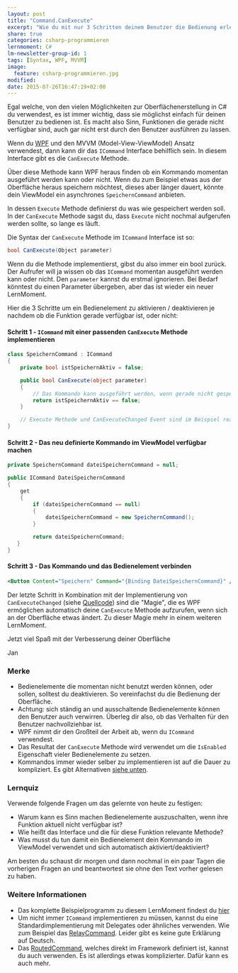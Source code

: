 ```yaml
---
layout: post
title: "Command.CanExecute"
excerpt: "Wie du mit nur 3 Schritten deinem Benutzer die Bedienung erleichterst"
share: true
categories: csharp-programmieren
lernmoment: C#
lm-newsletter-group-id: 1
tags: [Syntax, WPF, MVVM]
image:
  feature: csharp-programmieren.jpg
modified:
date: 2015-07-26T16:47:19+02:00
---
```


Egal welche, von den vielen Möglichkeiten zur Oberflächenerstellung in C# du verwendest, es ist immer wichtig, dass sie möglichst einfach für deinen Benutzer zu bedienen ist. Es macht also Sinn, Funktionen die gerade nicht verfügbar sind, auch gar nicht erst durch den Benutzer ausführen zu lassen.

Wenn du [WPF](https://msdn.microsoft.com/de-de/library/aa970268(v=vs.110).aspx) und den MVVM (Model-View-ViewModel) Ansatz verwendest, dann kann dir das `ICommand` Interface behilflich sein. In diesem Interface gibt es die `CanExecute` Methode.

Über diese Methode kann WPF heraus finden ob ein Kommando momentan ausgeführt werden kann oder nicht. Wenn du zum Beispiel etwas aus der Oberfläche heraus speichern möchtest, dieses aber länger dauert, könnte dein ViewModel ein asynchrones `SpeichernCommand` anbieten.

In dessen `Execute` Methode definierst du was wie gespeichert werden soll. In der `CanExecute` Methode sagst du, dass `Execute` nicht nochmal aufgerufen werden sollte, so lange es läuft.

Die Syntax der `CanExecute` Methode im `ICommand` Interface ist so:

```cs
bool CanExecute(Object parameter)
```

Wenn du die Methode implementierst, gibst du also immer ein bool zurück. Der Aufrufer will ja wissen ob das `ICommand` momentan ausgeführt werden kann oder nicht. Den `parameter` kannst du erstmal ignorieren. Bei Bedarf könntest du einen Parameter übergeben, aber das ist wieder ein neuer LernMoment.

Hier die 3 Schritte um ein Bedienelement zu aktivieren / deaktivieren je nachdem ob die Funktion gerade verfügbar ist, oder nicht:

#### Schritt 1 - `ICommand` mit einer passenden `CanExecute` Methode implementieren

```cs
class SpeichernCommand : ICommand
{
    private bool istSpeichernAktiv = false;

    public bool CanExecute(object parameter)
    {
        // Das Kommando kann ausgeführt werden, wenn gerade nicht gespeichert wird.
        return istSpeichernAktiv == false;
    }

    // Execute Methode und CanExecuteChanged Event sind im Beispiel realisiert
}
```

#### Schritt 2 - Das neu definierte Kommando im ViewModel verfügbar machen

```cs
private SpeichernCommand dateiSpeichernCommand = null;

public ICommand DateiSpeichernCommand
{
    get
    {
        if (dateiSpeichernCommand == null)
        {
            dateiSpeichernCommand = new SpeichernCommand();
        }

        return dateiSpeichernCommand;
   }
}
```

#### Schritt 3 - Das Kommando und das Bedienelement verbinden

```xml
<Button Content="Speichern" Command="{Binding DateiSpeichernCommand}" />
```

Der letzte Schritt in Kombination mit der Implementierung von `CanExecuteChanged` (siehe [Quellcode](#weitere-informationen)) sind die "Magie", die es WPF ermöglichen automatisch deine `CanExecute` Methode aufzurufen, wenn sich an der Oberfläche etwas ändert. Zu dieser Magie mehr in einem weiteren LernMoment.

Jetzt viel Spaß mit der Verbesserung deiner Oberfläche

Jan


### Merke

-	Bedienelemente die momentan nicht benutzt werden können, oder sollen, solltest du deaktivieren. So vereinfachst du die Bedienung der Oberfläche.
-	Achtung: sich ständig an und ausschaltende Bedienelemente können den Benutzer auch verwirren. Überleg dir also, ob das Verhalten für den Benutzer nachvollziehbar ist.
-	WPF nimmt dir den Großteil der Arbeit ab, wenn du `ICommand` verwendest.
-	Das Resultat der `CanExecute` Methode wird verwendet um die `IsEnabled` Eigenschaft vieler Bedienelemente zu setzen.
-	Kommandos immer wieder selber zu implementieren ist auf die Dauer zu kompliziert. Es gibt Alternativen [siehe unten](#weitere-informationen).

### Lernquiz

Verwende folgende Fragen um das gelernte von heute zu festigen:

-	Warum kann es Sinn machen Bedienelemente auszuschalten, wenn ihre Funktion aktuell nicht verfügbar ist?
-	Wie heißt das Interface und die für diese Funktion relevante Methode?
-	Was musst du tun damit ein Bedienelement dein Kommando im ViewModel verwendet und sich automatisch aktiviert/deaktiviert?

Am besten du schaust dir morgen und dann nochmal in ein paar Tagen die vorherigen Fragen an und beantwortest sie ohne den Text vorher gelesen zu haben.

### Weitere Informationen

-	Das komplette Beispielprogramm zu diesem LernMoment findest du [hier](https://github.com/LernMoment/csharp/tree/master/CommandCanExecute)
-	Um nicht immer `ICommand` implementieren zu müssen, kannst du eine Standardimplementierung mit Delegates oder ähnliches verwenden. Wie zum Beispiel das [RelayCommand](https://msdn.microsoft.com/en-us/magazine/dd419663.aspx). Leider gibt es keine gute Erklärung auf Deutsch.
-	Das [RoutedCommand](https://msdn.microsoft.com/de-de/library/system.windows.input.routedcommand(v=vs.110).aspx), welches direkt im Framework definiert ist, kannst du auch verwenden. Es ist allerdings etwas komplizierter. Dafür kann es auch mehr.
